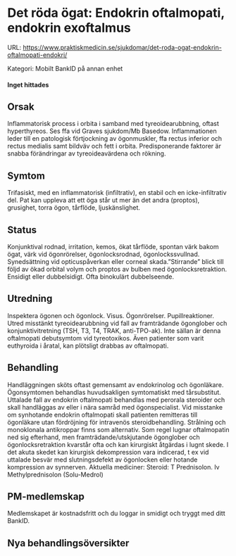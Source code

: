 # Det röda ögat: Endokrin oftalmopati, endokrin exoftalmus

URL: https://www.praktiskmedicin.se/sjukdomar/det-roda-ogat-endokrin-oftalmopati-endokri/



Kategori: Mobilt BankID på annan enhet

#### Inget hittades

## Orsak

Inflammatorisk process i orbita i samband med tyreoidearubbning, oftast hyperthyreos. Ses ffa vid Graves sjukdom/Mb Basedow. Inflammationen leder till en patologisk förtjockning av ögonmuskler, ffa rectus inferior och rectus medialis samt bildväv och fett i orbita. Predisponerande faktorer är snabba förändringar av tyreoideavärdena och rökning.

## Symtom

Trifasiskt, med en inflammatorisk (infiltrativ), en stabil och en icke-infiltrativ del. Pat kan uppleva att ett öga står ut mer än det andra (proptos), grusighet, torra ögon, tårflöde, ljuskänslighet.

## Status

Konjunktival rodnad, irritation, kemos, ökat tårflöde, spontan värk bakom ögat, värk vid ögonrörelser, ögonlocksrodnad, ögonlockssvullnad. Synedsättning vid opticuspåverkan eller corneal skada.”Stirrande” blick till följd av ökad orbital volym och proptos av bulben med ögonlocksretraktion. Ensidigt eller dubbelsidigt. Ofta binokulärt dubbelseende.

## Utredning

Inspektera ögonen och ögonlock. Visus. Ögonrörelser. Pupillreaktioner. Utred misstänkt tyreoidearubbning vid fall av framträdande ögonglober och konjunktivitretning (TSH, T3, T4, TRAK, anti-TPO-ak). Inte sällan är denna oftalmopati debutsymtom vid tyreotoxikos. Även patienter som varit euthyroida i åratal, kan plötsligt drabbas av oftalmopati.

## Behandling

Handläggningen sköts oftast gemensamt av endokrinolog och ögonläkare. Ögonsymtomen behandlas huvudsakligen symtomatiskt med tårsubstitut. Uttalade fall av endokrin oftalmopati behandlas med perorala steroider och skall handläggas av eller i nära samråd med ögonspecialist. Vid misstanke om synhotande endokrin oftalmopati skall patienten remitteras till ögonläkare utan fördröjning för intravenös steroidbehandling. Strålning och monoklonala antikroppar finns som alternativ. Som regel lugnar oftalmopatin ned sig efterhand, men framträdande/utskjutande ögonglober och ögonlocksretraktion kvarstår ofta och kan kirurgiskt åtgärdas i lugnt skede. I det akuta skedet kan kirurgisk dekompression vara indicerad, t ex vid uttalade besvär med slutningsdefekt av ögonlocken eller hotande kompression av synnerven.
Aktuella mediciner:
Steroid: T Prednisolon. Iv Methylprednisolon (Solu-Medrol)

## PM-medlemskap

Medlemskapet är kostnadsfritt och du loggar in smidigt och tryggt med ditt BankID.

## Nya behandlingsöversikter

